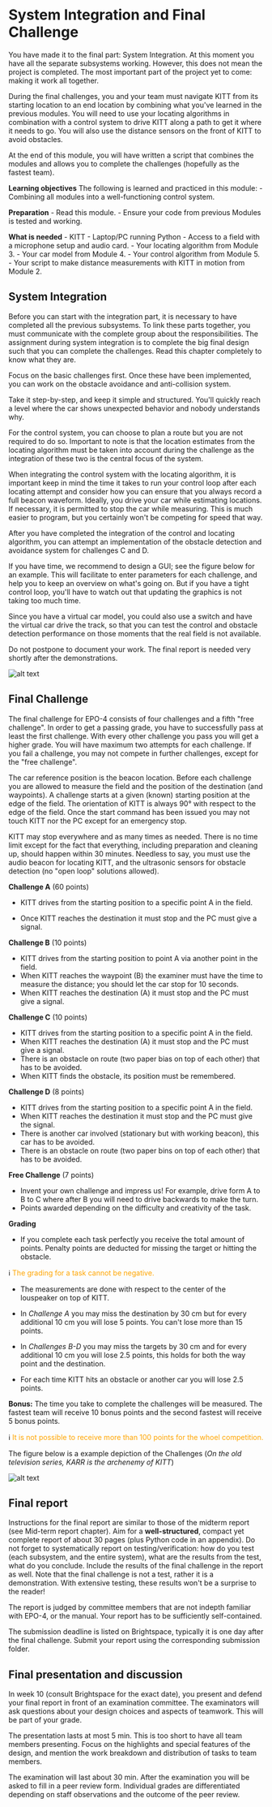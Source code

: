 # System Integration and Final Challenge

You have made it to the final part: System Integration.  At this moment you have all the separate subsystems working.  However, this does not mean the project is completed.  The most important part of the project yet to come: making it work all together.
    
During the final challenges, you and your team must navigate KITT from its starting location to an end location by combining what you've learned in the previous modules. You will need to use your locating algorithms in combination with a control system to drive KITT along a path to get it where it needs to go. You will also use the distance sensors on the front of KITT to avoid obstacles. 

At the end of this module, you will have written a script that combines the modules and allows you to complete the challenges (hopefully as the fastest team).

**Learning objectives** The following is learned and practiced in this module:
    - Combining all modules into a well-functioning control system.

**Preparation** 
    - Read this module.
    - Ensure your code from previous Modules is tested and working.

**What is needed**
    - KITT
    - Laptop/PC running Python
    - Access to a field with a microphone setup and audio card.
    - Your locating algorithm from Module 3.
    - Your car model from Module 4.
    - Your control algorithm from Module 5.
    - Your script to make distance measurements with KITT in motion from Module 2.

## System Integration
Before you can start with the integration part, it is necessary to
have completed all the previous subsystems. 
To link these parts together, you must communicate with the complete group about the responsibilities. The assignment during system integration is to complete the big final design such that you can complete the challenges. Read this chapter completely to know what they are.

Focus on the basic challenges first. Once these have been implemented, you can work on the obstacle avoidance and anti-collision system. 

Take it step-by-step, and keep it simple and structured. You'll quickly reach a level where the car shows unexpected behavior and nobody understands why.

For the control system, you can choose to plan a route but you are not required to do so. Important to note is that the location estimates from the locating algorithm must be taken into account during the challenge as the integration of these two is the central focus of the system.  

When integrating the control system with the locating algorithm, it is important keep in mind the time it takes to run your control loop after each locating attempt and consider how you can ensure that you always record a full beacon waveform. Ideally, you drive your car while estimating locations. If necessary, it is permitted to stop the car while measuring. This is much easier to program, but you certainly won't be competing for speed that way.

After you have completed the integration of the control and locating algorithm, you can attempt an implementation of the obstacle detection and avoidance system for challenges C and D. 

If you have time, we recommend to design a GUI; see the figure below for an example. This will facilitate to enter parameters for each challenge, and help you to keep an overview on what's going on. But if you have a tight control loop, you'll have to watch out that updating the graphics is not taking too much time.

Since you have a virtual car model, you could also use a switch and have the virtual car drive the track, so that you can test the control and obstacle detection performance on those moments that the real field is not available.

Do not postpone to document your work. The final report is needed very shortly after the demonstrations.

![alt text](gui_example.png)

## Final Challenge

The final challenge for EPO-4 consists of four challenges and a fifth "free challenge". In order to get a passing grade, you have to successfully pass at least the first challenge. With every other challenge you pass you will get a higher grade. You will have maximum two attempts for each challenge. If you fail a challenge, you may not compete in further challenges, except for the "free challenge".

The car reference position is the beacon location.
Before each challenge you are allowed to measure the field and the position of the destination (and waypoints). A challenge starts at a given (known) starting position at the edge of the field. The orientation of KITT is always 90° with respect to the edge of the field. Once the start command has been issued you may not touch KITT nor the PC except for an emergency stop.

KITT may stop everywhere and as many times as needed. There is no time limit except for the fact that everything, including preparation and cleaning up, should happen within $30$ minutes.  Needless to say, you must use the audio beacon for locating KITT, and the ultrasonic sensors for obstacle detection (no "open loop" solutions allowed).

**Challenge A** (60 points)
- KITT drives from the starting position to a specific point A in the field.
        
- Once KITT reaches the destination it must stop and the PC must give a signal.

**Challenge B** (10 points)
- KITT drives from the starting position to point A via another point in the field.
- When KITT reaches the waypoint (B) the examiner must have the time to measure the distance; you should let the car stop for 10 seconds. 
- When KITT reaches the destination (A) it must stop and the PC must give a signal.

**Challenge C** (10 points)
- KITT drives from the starting position to a specific point A in the field.
- When KITT reaches the destination (A) it must stop and the PC must give a signal.
- There is an obstacle on route (two paper bias on top of each other) that has to be avoided.
- When KITT finds the obstacle, its position must be remembered.

**Challenge D** (8 points)
- KITT drives from the starting position to a specific point A in the field.
- When KITT reaches the destination it must stop and the PC must give the signal.
- There is another car involved (stationary but with working beacon), this car has to be avoided. 
- There is an obstacle on route (two paper bins on top of each other) that has to be avoided.

**Free Challenge** (7 points)
- Invent your own challenge and impress us! For example, drive form A to B to C where after B you will need to drive backwards to make the turn.
- Points awarded depending on the difficulty and creativity of the task.

**Grading**

- If you complete each task perfectly you receive the total amount of points. Penalty points are deducted for missing the target or hitting the obstacle. 

ℹ️ <font color='orange'>The grading for a task cannot be negative. </font>

- The measurements are done with respect to the center of the louspeaker on top of KITT. 

- In *Challenge A* you may miss the destination by $30$ cm but for every additional $10$ cm you will lose $5$ points. You can't lose more than $15$ points.

- In *Challenges B-D* you may miss the targets by $30$ cm and for every additional $10$ cm you will lose $2.5$ points, this holds for both the way point and the destination.

- For each time KITT hits an obstacle or another car you will lose $2.5$ points.

**Bonus:** The time you take to complete the challenges will be measured. The fastest team will receive 10 bonus points and the second fastest will receive 5 bonus points. 

ℹ️ <font color='orange'>It is not possible to receive more than 100 points for the whoel competition.</font>

The figure below is a example depiction of the Challenges (*On the old television series, KARR is the archenemy of KITT*)

![alt text](FinalChallenge.png)


## Final report

 Instructions for the final report are similar to those of the midterm report (see Mid-term report chapter). Aim for a **well-structured**, compact yet complete report of about 30 pages (plus Python code in an appendix). Do not forget to systematically report on testing/verification: how do you test (each subsystem, and the entire system), what are the results from the test, what do you conclude. Include the results of the final challenge in the report as well. Note that the final challenge is not a test, rather it is a demonstration. With extensive testing, these results won't be a surprise to the reader!
    
The report is judged by committee members that are not indepth familiar with EPO-4, or the manual. Your report has to be sufficiently self-contained.
    
The submission deadline is listed on Brightspace, typically it is one day after the final challenge.  Submit your report using the corresponding submission folder.

## Final presentation and discussion

 In week 10 (consult Brightspace for the exact date), you present and defend your final report in front of an examination committee. The examinators will ask questions about your design choices and aspects of teamwork.  This will be part of your grade.

The presentation lasts at most 5 min. This is too short to have all team members presenting.  Focus on the highlights and special features of the design, and mention the work breakdown and distribution of tasks to team members.

The examination will last about 30 min.  After the examination you will be asked to fill in a peer review form.  Individual grades are differentiated depending on staff observations and the outcome of the peer review.




 